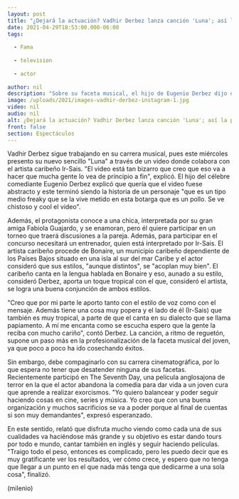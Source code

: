 ```yaml
---
layout: post
title: "¿Dejará la actuación? Vadhir Derbez lanza canción 'Luna'; así la puedes escuchar"
date: 2021-04-29T18:53:00.000-06:00
tags:
  
  - Fama
  
  - television
  
  - actor
  
author: nil
description: "Sobre su faceta musical, el hijo de Eugenio Derbez dijo que su objetivo es estar dando tours por todo el mundo y cantar en inglés. "
image: /uploads/2021/images-vadhir-derbez-instagram-1.jpg
video: nil
audio: nil
alt: ¿Dejará la actuación? Vadhir Derbez lanza canción 'Luna'; así la puedes escuchar
front: false
section: Espectáculos
---
```


Vadhir Derbez sigue trabajando en su carrera musical, pues este miércoles presento su nuevo sencillo "Luna" a través de un video donde colabora con el artista caribeño Ir-Sais. "El video está tan bizarro que creo que eso va a hacer que mucha gente lo vea de principio a fin", explicó. El hijo del célebre comediante Eugenio Derbez explicó que quería que el video fuese abstracto y este terminó siendo la historia de un personaje "que es un tipo medio freaky que se la vive metido en esta botarga que es un pollo. Se ve chistoso y cool el video". 

Además, el protagonista conoce a una chica, interpretada por su gran amiga Fabiola Guajardo, y se enamoran, pero él quiere participar en un torneo que traerá discusiones a la pareja. Además, para participar en el concurso necesitará un entrenador, quien está interpretado por Ir-Sais. El artista caribeño procede de Bonaire, un municipio caribeño dependiente de los Países Bajos situado en una isla al sur del mar Caribe y el actor consideró que sus estilos, "aunque distintos", se "acoplan muy bien". El caribeño canta en la lengua hablada en Bonaire y eso, aunado a su estilo, consideró Derbez, aporta un toque tropical con el que, consideró el artista, se logra una buena conjunción de ambos estilos. 

"Creo que por mi parte le aporto tanto con el estilo de voz como con el mensaje. Además tiene una cosa muy popera y el lado de él (Ir-Sais) que también es muy tropical, a parte de que el canta en su dialecto que se llama papiamento. A mí me encanta como se escucha espero que la gente la reciba con mucho cariño", contó Derbez. La canción, a ritmo de reguetón, supone un paso más en la profesionalización de la faceta musical del joven, ya que poco a poco ha ido cosechando éxitos. 

Sin embargo, debe compaginarlo con su carrera cinematográfica, por lo que espera no tener que desatender ninguna de sus facetas. Recientemente participó en The Seventh Day, una película anglosajona de terror en la que el actor abandona la comedia para dar vida a un joven cura que aprende a realizar exorcismos. "Yo quiero balancear y poder seguir haciendo cosas en cine, series y música. Yo creo que con una buena organización y muchos sacrificios se va a poder porque al final de cuentas si son muy demandantes", expresó esperanzado. 

En este sentido, relató que disfruta mucho viendo como cada una de sus cualidades va haciéndose más grande y su objetivo es estar dando tours por todo e mundo, cantar también en inglés y seguir haciendo películas. "Traigo todo el peso, entonces es complicado, pero les puedo decir que es muy gratificante ver los resultados, ver cómo crece, y espero que no tenga que llegar a un punto en el que nada más tenga que dedicarme a una sola cosa", finalizó. 

(milenio)